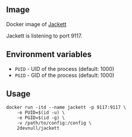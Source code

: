 ## Image

Docker image of [Jackett](https://github.com/Jackett/Jackett)

Jackett is listening to port 9117.

## Environment variables

* `PUID` - UID of the process (default: 1000)
* `PGID` - GID of the process (default: 1000)

## Usage

```
docker run -itd --name jackett -p 9117:9117 \
    -e PUID=$(id -u) \
    -e PGID=$(id -g) \
    -v /path/to/config:/config \
    2devnull/jackett
```
